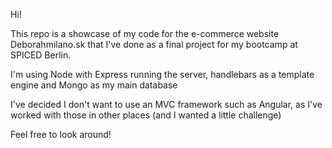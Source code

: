 Hi!

This repo is a showcase of my code for the e-commerce website Deborahmilano.sk that I've done as a final project for my
bootcamp at SPICED Berlin.

I'm using Node with Express running the server, handlebars as a template engine and Mongo as my main database

I've decided I don't want to use an MVC framework such as Angular, as I've worked with those in other places (and I wanted a little challenge)

Feel free to look around!
